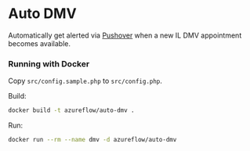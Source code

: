 # Auto DMV

Automatically get alerted via [Pushover](https://pushover.net/) when a new IL DMV appointment becomes available.

### Running with Docker

Copy `src/config.sample.php` to `src/config.php`.

Build:

```bash
docker build -t azureflow/auto-dmv .
```

Run:

```bash
docker run --rm --name dmv -d azureflow/auto-dmv
```